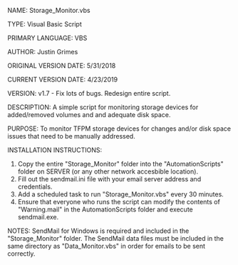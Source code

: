 NAME: Storage_Monitor.vbs

TYPE: Visual Basic Script

PRIMARY LANGUAGE: VBS

AUTHOR: Justin Grimes

ORIGINAL VERSION DATE: 5/31/2018

CURRENT VERSION DATE: 4/23/2019

VERSION: v1.7 - Fix lots of bugs. Redesign entire script.

DESCRIPTION: 
A simple script for monitoring storage devices for added/removed volumes and and adequate disk space.

PURPOSE: 
To monitor TFPM storage devices for changes and/or disk space issues that need to be manually addressed.

INSTALLATION INSTRUCTIONS: 
1. Copy the entire "Storage_Monitor" folder into the "AutomationScripts" folder on SERVER (or any other network accesbible location).
2. Fill out the sendmail.ini file with your email server address and credentials.
3. Add a scheduled task to run "Storage_Monitor.vbs" every 30 minutes.
4. Ensure that everyone who runs the script can modify the contents of "Warning.mail" in the AutomationScripts folder and execute sendmail.exe.

NOTES: SendMail for Windows is required and included in the "Storage_Monitor" folder. The SendMail data files must be included in the same directory as "Data_Monitor.vbs" in order for emails to be sent correctly.